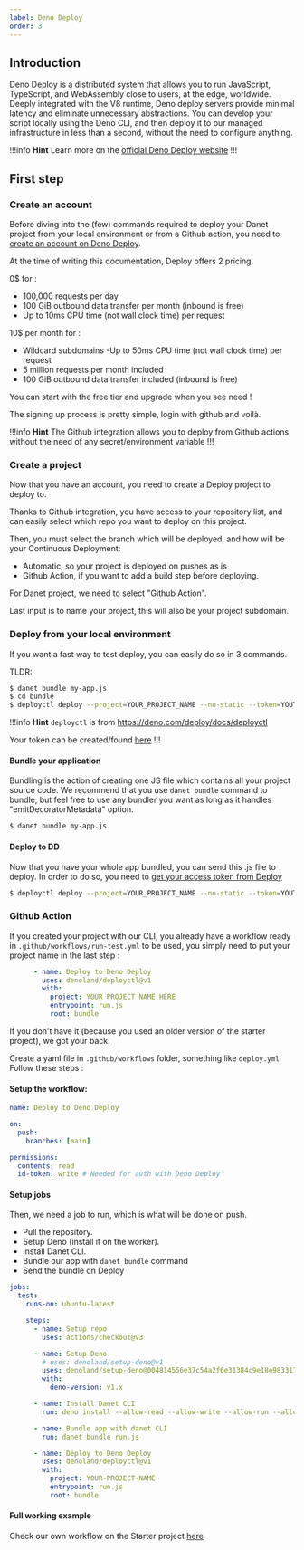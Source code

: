 ```yaml
---
label: Deno Deploy
order: 3
---
```

## Introduction

Deno Deploy is a distributed system that allows you to run JavaScript, TypeScript, and WebAssembly close to users, at the edge, worldwide. Deeply integrated with the V8 runtime, Deno deploy servers provide minimal latency and eliminate unnecessary abstractions. You can develop your script locally using the Deno CLI, and then deploy it to our managed infrastructure in less than a second, without the need to configure anything.

!!!info **Hint**
Learn more on the [official Deno Deploy website](https://deno.com/deploy)
!!!


## First step


### Create an account 
Before diving into the (few) commands required to deploy your Danet project from your local environment or from a Github action, you need to [create an account on Deno Deploy](https://deno.com/deploy/pricing).

At the time of writing this documentation, Deploy offers 2 pricing.

0$ for : 
- 100,000 requests per day
- 100 GiB outbound data transfer per month (inbound is free)
- Up to 10ms CPU time (not wall clock time) per request

10$ per month for :

- Wildcard subdomains
-Up to 50ms CPU time (not wall clock time) per request
- 5 million requests per month included
- 100 GiB outbound data transfer included (inbound is free)

You can start with the free tier and upgrade when you see need !

The signing up process is pretty simple, login with github and voilà.

!!!info **Hint**
The Github integration allows you to deploy from Github actions without the need of any secret/environment variable
!!!

### Create a project

Now that you have an account, you need to create a Deploy project to deploy to.

Thanks to Github integration, you have access to your repository list, and can easily select which repo you want to deploy on this project.

Then, you must select the branch which will be deployed, and how will be your Continuous Deployment:
- Automatic, so your project is deployed on pushes as is
- Github Action, if you want to add a build step before deploying.

For Danet project, we need to select "Github Action".

Last input is to name your project, this will also be your project subdomain.


### Deploy from your local environment

If you want a fast way to test deploy, you can easily do so in 3 commands.

TLDR: 

```bash
$ danet bundle my-app.js
$ cd bundle
$ deployctl deploy --project=YOUR_PROJECT_NAME --no-static --token=YOUTOKEN my-app.js
```

!!!info **Hint**
`deployctl` is from https://deno.com/deploy/docs/deployctl

Your token can be created/found [here](https://dash.deno.com/account#access-tokens)
!!!


#### Bundle your application
Bundling is the action of creating one JS file which contains all your project source code.
 We recommend that you use `danet bundle` command to bundle, but feel free to use any bundler you want as long as it handles "emitDecoratorMetadata" option.

```bash
$ danet bundle my-app.js
```
#### Deploy to DD
Now that you have your whole app bundled, you can send this .js file to deploy.
In order to do so, you need to [get your access token from Deploy](https://dash.deno.com/account#access-tokens)
```bash
$ deployctl deploy --project=YOUR_PROJECT_NAME --no-static --token=YOUTOKEN my-app.js
```

### Github Action

If you created your project with our CLI, you already have a workflow ready in `.github/workflows/run-test.yml` to be used, you simply need to put your project name in the last step :

```yaml
      - name: Deploy to Deno Deploy
        uses: denoland/deployctl@v1
        with:
          project: YOUR PROJECT NAME HERE
          entrypoint: run.js
          root: bundle
```

If you don't have it (because you used an older version of the starter project), we got your back. 

Create a yaml file in `.github/workflows` folder, something like `deploy.yml` Follow these steps : 

#### Setup the workflow:

```yaml
name: Deploy to Deno Deploy

on:
  push:
    branches: [main]

permissions:
  contents: read
  id-token: write # Needed for auth with Deno Deploy
```
#### Setup jobs

Then, we need a job to run, which is what will be done on push. 

- Pull the repository.
- Setup Deno (install it on the worker).
- Install Danet CLI.
- Bundle our app with `danet bundle` command
- Send the bundle on Deploy

```yaml
jobs:
  test:
    runs-on: ubuntu-latest

    steps:
      - name: Setup repo
        uses: actions/checkout@v3

      - name: Setup Deno
        # uses: denoland/setup-deno@v1
        uses: denoland/setup-deno@004814556e37c54a2f6e31384c9e18e983317366
        with:
          deno-version: v1.x

      - name: Install Danet CLI
        run: deno install --allow-read --allow-write --allow-run --allow-env -n danet https://deno.land/x/danet_cli/main.ts

      - name: Bundle app with danet CLI
        run: danet bundle run.js

      - name: Deploy to Deno Deploy
        uses: denoland/deployctl@v1
        with:
          project: YOUR-PROJECT-NAME
          entrypoint: run.js
          root: bundle
```

#### Full working example

Check our own workflow on the Starter project [here](https://github.com/Savory/Danet-Starter/blob/main/.github/workflows/run-tests.yml)

